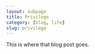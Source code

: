 ```yaml
---
layout: subpage
title: Privilege
category: [blog, life]
slug: privilege
---
```

This is where that blog post goes.